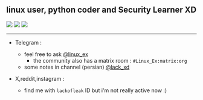 <h2> linux user, python coder and Security Learner XD </h2>

![](http://github-profile-summary-cards.vercel.app/api/cards/profile-details?username=lackofleak&theme=transparent)
![](https://github-readme-stats.vercel.app/api?username=lackofleak&show_icons=true&theme=transparent&hide_border=true&hide_title=true)
![](https://github-readme-stats.vercel.app/api/top-langs/?username=lackofleak&layout=donut&langs_count=4&theme=transparent&hide_border=true&hide_title=true)

----------------------------------------------------------------------------------------
- Telegram :
  - feel free to ask [@linux_ex](https://t.me/linux_ex)
      - the community also has a matrix room : ` #Linux_Ex:matrix:org `
  - some notes in channel (persian) [@lack_xd](https://t.me/lack_xd)
  
- X,reddit,instagram :
  - find me with `lackofleak` ID but i'm not really active now :)
